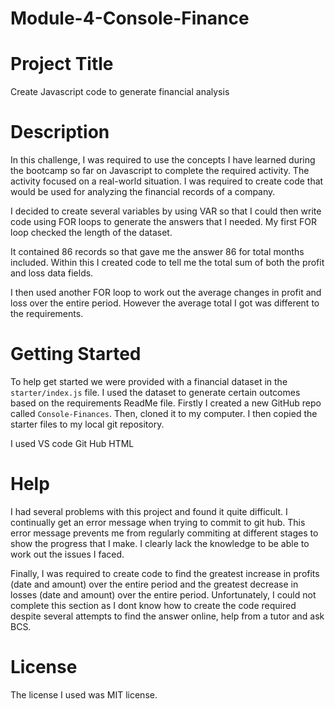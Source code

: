 # Module-4-Console-Finance


 
# Project Title
Create Javascript code to generate financial analysis

# Description
In this challenge, I was required to use the concepts I have learned during the bootcamp so far on Javascript to complete the required activity. The activity focused on a real-world situation. I was required to create code that would be used for analyzing the financial records of a company. 

   
I decided to create several variables by using VAR so that I could then write code using FOR loops to generate the answers that I needed. My first FOR loop checked the length of the dataset. 

It contained 86 records so that gave me the answer 86 for total months included. Within this I created code to tell me the total sum of both the profit and loss data fields. 

I then used another FOR loop to work out the average changes in profit and loss over the entire period. However the average total I got was different to the requirements. 

# Getting Started
To help get started we were provided with a financial dataset in the `starter/index.js` file.
I used the dataset to generate certain outcomes based on the requirements ReadMe file. 
Firstly I created a new GitHub repo called `Console-Finances`. Then, cloned it to my computer. I then copied the starter files to my local git repository.

I used VS code 
Git Hub 
HTML 

# Help
I had several problems with this project and found it quite difficult. I continually get an error message when trying to commit to git hub. This error message prevents me from regularly commiting at different stages to show the progress that I make. I clearly lack the knowledge to be able to work out the issues I faced. 

Finally, I was required to create code to find the greatest increase in profits (date and amount) over the entire period and the greatest decrease in losses (date and amount) over the entire period. Unfortunately, I could not complete this section as I dont know how to create the code required despite several attempts to find the answer online, help from a tutor and ask BCS. 

# License 
The license I used was MIT license. 
